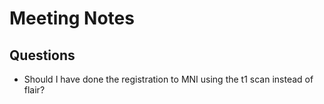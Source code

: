 # Meeting Notes

## Questions

- Should I have done the registration to MNI using the t1 scan instead of flair?